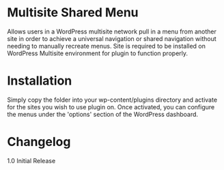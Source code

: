 # Multisite Shared Menu
Allows users in a WordPress multisite network pull in a menu from another site in order to achieve a universal navigation or shared navigation without needing to manually recreate menus. Site is required to be installed on WordPress Multisite environment for plugin to function properly.

# Installation
Simply copy the folder into your wp-content/plugins directory and activate for the sites you wish to use plugin on. Once activated, you can configure the menus under the 'options' section of the WordPress dashboard.

# Changelog
1.0 Initial Release
